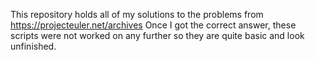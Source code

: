 This repository holds all of my solutions to the problems from https://projecteuler.net/archives
Once I got the correct answer, these scripts were not worked on any further so they are quite basic
and look unfinished. 
